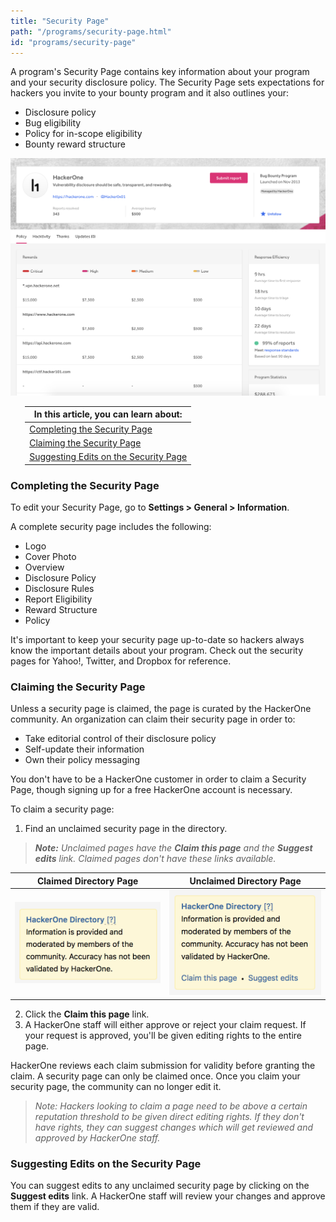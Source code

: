 ```yaml
---
title: "Security Page"
path: "/programs/security-page.html"
id: "programs/security-page"
---
```


<style>
.contents {
  margin-left: 1.45rem;
  margin-right: 1.45rem;
  border-radius: 0.3em;
  width: 60%;
}
</style>

A program's Security Page contains key information about your program and your security disclosure policy. The Security Page sets expectations for hackers you invite to your bounty program and it also outlines your:
* Disclosure policy
* Bug eligibility
* Policy for in-scope eligibility
* Bounty reward structure

![security-page-3](./images/security-page-3a.png)

<div class="background contents" markdown="1">

In this article, you can learn about:|
------------------------------------ |
[Completing the Security Page](#completing) |
[Claiming the Security Page](#claiming) |
[Suggesting Edits on the Security Page](#suggesting) |
</div>

<h3 id="completing">Completing the Security Page</h3>

To edit your Security Page, go to **Settings > General > Information**.

A complete security page includes the following:
* Logo
* Cover Photo
* Overview
* Disclosure Policy
* Disclosure Rules
* Report Eligibility
* Reward Structure
* Policy

It's important to keep your security page up-to-date so hackers always know the important details about your program. Check out the security pages for Yahoo!, Twitter, and Dropbox for reference.

<h3 id="claiming">Claiming the Security Page</h3>

Unless a security page is claimed, the page is curated by the HackerOne community. An organization can claim their security page in order to:
* Take editorial control of their disclosure policy
* Self-update their information
* Own their policy messaging

You don't have to be a HackerOne customer in order to claim a Security Page, though signing up for a free HackerOne account is necessary.

To claim a security page:
1. Find an unclaimed security page in the directory.

><i><b>Note:</b> Unclaimed pages have the **Claim this page** and the **Suggest edits** link. Claimed pages don't have these links available.</i>

Claimed Directory Page | Unclaimed Directory Page
---------------------- | ------------------------
![security page-2](./images/security-page-2.png) | ![security-page-1](./images/security-page-1.png)

2. Click the **Claim this page** link.
3. A HackerOne staff will either approve or reject your claim request. If your request is approved, you'll be given editing rights to the entire page.  

HackerOne reviews each claim submission for validity before granting the claim. A security page can only be claimed once. Once you claim your security page, the community can no longer edit it.

><i>Note: Hackers looking to claim a page need to be above a certain reputation threshold to be given direct editing rights. If they don't have rights, they can suggest changes which will get reviewed and approved by HackerOne staff.</i>

<h3 id="suggesting">Suggesting Edits on the Security Page</h3>

You can suggest edits to any unclaimed security page by clicking on the **Suggest edits** link. A HackerOne staff will review your changes and approve them if they are valid.
